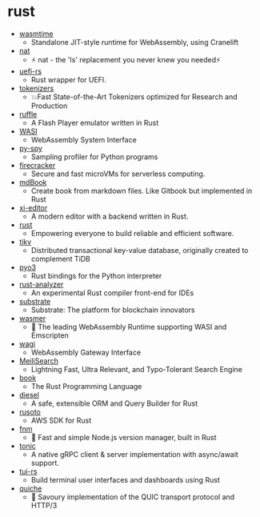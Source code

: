 # rust
- [wasmtime](https://github.com/bytecodealliance/wasmtime)
  - Standalone JIT-style runtime for WebAssembly, using Cranelift
- [nat](https://github.com/willdoescode/nat)
  - ⚡️ nat - the 'ls' replacement you never knew you needed⚡️
- [uefi-rs](https://github.com/rust-osdev/uefi-rs)
  - Rust wrapper for UEFI.
- [tokenizers](https://github.com/huggingface/tokenizers)
  - 💥Fast State-of-the-Art Tokenizers optimized for Research and Production
- [ruffle](https://github.com/ruffle-rs/ruffle)
  - A Flash Player emulator written in Rust
- [WASI](https://github.com/WebAssembly/WASI)
  - WebAssembly System Interface
- [py-spy](https://github.com/benfred/py-spy)
  - Sampling profiler for Python programs
- [firecracker](https://github.com/firecracker-microvm/firecracker)
  - Secure and fast microVMs for serverless computing.
- [mdBook](https://github.com/rust-lang/mdBook)
  - Create book from markdown files. Like Gitbook but implemented in Rust
- [xi-editor](https://github.com/xi-editor/xi-editor)
  - A modern editor with a backend written in Rust.
- [rust](https://github.com/rust-lang/rust)
  - Empowering everyone to build reliable and efficient software.
- [tikv](https://github.com/tikv/tikv)
  - Distributed transactional key-value database, originally created to complement TiDB
- [pyo3](https://github.com/PyO3/pyo3)
  - Rust bindings for the Python interpreter
- [rust-analyzer](https://github.com/rust-analyzer/rust-analyzer)
  - An experimental Rust compiler front-end for IDEs
- [substrate](https://github.com/paritytech/substrate)
  - Substrate: The platform for blockchain innovators
- [wasmer](https://github.com/wasmerio/wasmer)
  - 🚀 The leading WebAssembly Runtime supporting WASI and Emscripten
- [wagi](https://github.com/deislabs/wagi)
  - WebAssembly Gateway Interface
- [MeiliSearch](https://github.com/meilisearch/MeiliSearch)
  - Lightning Fast, Ultra Relevant, and Typo-Tolerant Search Engine
- [book](https://github.com/rust-lang/book)
  - The Rust Programming Language
- [diesel](https://github.com/diesel-rs/diesel)
  - A safe, extensible ORM and Query Builder for Rust
- [rusoto](https://github.com/rusoto/rusoto)
  - AWS SDK for Rust
- [fnm](https://github.com/Schniz/fnm)
  - 🚀 Fast and simple Node.js version manager, built in Rust
- [tonic](https://github.com/hyperium/tonic)
  - A native gRPC client & server implementation with async/await support.
- [tui-rs](https://github.com/fdehau/tui-rs)
  - Build terminal user interfaces and dashboards using Rust
- [quiche](https://github.com/cloudflare/quiche)
  - 🥧 Savoury implementation of the QUIC transport protocol and HTTP/3
